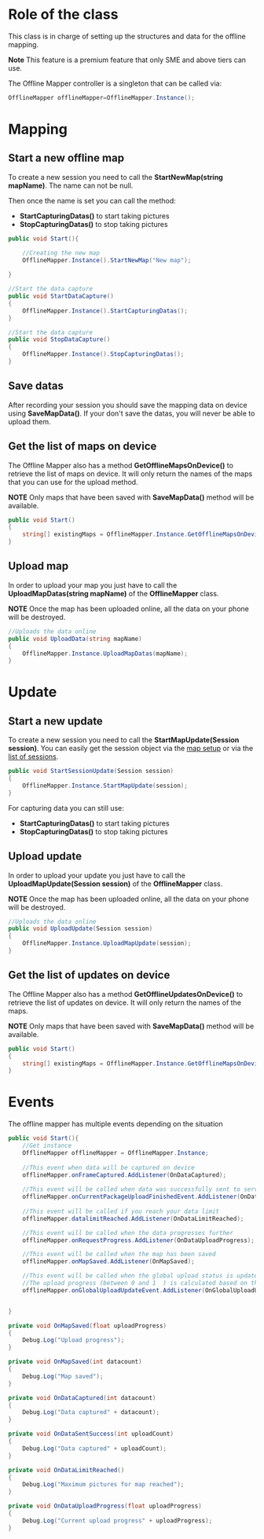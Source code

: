 # Role of the class
This class is in charge of setting up the structures and data for the offline mapping.

**Note** This feature is a premium feature that only SME and above tiers can use.

The Offline Mapper controller is a singleton that can be called via:
```cs
OfflineMapper offlineMapper=OfflineMapper.Instance();
```

# Mapping

## Start a new offline map
To create a new session you need to call the __StartNewMap(string mapName)__. The name can not be null.

Then once the name is set you can call the method:
*  __StartCapturingDatas()__ to start taking pictures
*  __StopCapturingDatas()__ to stop taking pictures

```cs
public void Start(){

    //Creating the new map
    OfflineMapper.Instance().StartNewMap("New map");    
  
}

//Start the data capture
public void StartDataCapture()
{
    OfflineMapper.Instance().StartCapturingDatas();    
}

//Start the data capture
public void StopDataCapture()
{
    OfflineMapper.Instance().StopCapturingDatas();    
}
```

## Save datas
After recording your session you should save the mapping data on device using __SaveMapData()__. 
If your don't save the datas, you will never be able to upload them.

## Get the list of maps on device
The Offline Mapper also has a method __GetOfflineMapsOnDevice()__ to retrieve the list of maps on device. It will only return the names of the maps that you can use for the upload method.

**NOTE** Only maps that have been saved with __SaveMapData()__ method will be available.

```cs
public void Start()
{
    string[] existingMaps = OfflineMapper.Instance.GetOfflineMapsOnDevice();
}
```

## Upload map
In order to upload your map you just have to call the __UploadMapDatas(string mapName)__ of the __OfflineMapper__ class.

**NOTE** Once the map has been uploaded online, all the data on your phone will be destroyed.

```cs
//Uploads the data online
public void UploadData(string mapName)
{
    OfflineMapper.Instance.UploadMapDatas(mapName);
}
```

# Update
## Start a new update
To create a new session you need to call the __StartMapUpdate(Session session)__. You can easily get the session object via the [map setup](developer/classes_overview/comp_map_relocation_manager?id=setup-the-map-first-cloud-content-only) or via the [list of sessions](developer/classes_overview/comp_session_controller?id=get-the-list-of-session).

```cs
public void StartSessionUpdate(Session session)
{
    OfflineMapper.Instance.StartMapUpdate(session);
}
```

For capturing data you can still use:
*  __StartCapturingDatas()__ to start taking pictures
*  __StopCapturingDatas()__ to stop taking pictures

## Upload update
In order to upload your update you just have to call the __UploadMapUpdate(Session session)__ of the __OfflineMapper__ class.

**NOTE** Once the map has been uploaded online, all the data on your phone will be destroyed.

```cs
//Uploads the data online
public void UploadUpdate(Session session)
{
    OfflineMapper.Instance.UploadMapUpdate(session);
}
```

## Get the list of updates on device
The Offline Mapper also has a method __GetOfflineUpdatesOnDevice()__ to retrieve the list of updates on device. It will only return the names of the maps.

**NOTE** Only maps that have been saved with __SaveMapData()__ method will be available.

```cs
public void Start()
{
    string[] existingMaps = OfflineMapper.Instance.GetOfflineMapsOnDevice();
}
```

# Events
The offline mapper has multiple events depending on the situation
```cs
public void Start(){
    //Get instance
    OfflineMapper offlineMapper = OfflineMapper.Instance;
    
    //This event when data will be captured on device
    offlineMapper.onFrameCaptured.AddListener(OnDataCaptured);
    
    //This event will be called when data was successfully sent to server
    offlineMapper.onCurrentPackageUploadFinishedEvent.AddListener(OnDataSentSuccess);
    
    //This event will be called if you reach your data limit
    offlineMapper.datalimitReached.AddListener(OnDataLimitReached);

    //This event will be called when the data progresses further
    offlineMapper.onRequestProgress.AddListener(OnDataUploadProgress);

    //This event will be called when the map has been saved
    offlineMapper.onMapSaved.AddListener(OnMapSaved);

    //This event will be called when the global upload status is updated
    //The upload progress (between 0 and 1  ) is calculated based on the number of maps on device
    offlineMapper.onGlobalUploadUpdateEvent.AddListener(OnGlobalUploadUpdate);


}

private void OnMapSaved(float uploadProgress)
{
    Debug.Log("Upload progress");
}

private void OnMapSaved(int datacount)
{
    Debug.Log("Map saved");
}

private void OnDataCaptured(int datacount)
{
    Debug.Log("Data captured" + datacount);
}

private void OnDataSentSuccess(int uploadCount)
{
    Debug.Log("Data captured" + uploadCount);
}

private void OnDataLimitReached()
{
    Debug.Log("Maximum pictures for map reached");
}

private void OnDataUploadProgress(float uploadProgress)
{
    Debug.Log("Current upload progress" + uploadProgress);
}
```